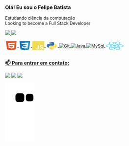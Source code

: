 ### Olá! Eu sou o Felipe Batista

Estudando ciência da computação<br>
Looking to become a Full Stack Developer 
<div>
  <a href="https://github.com/Felipeb26">
  <img height="180em" src="https://github-readme-stats.vercel.app/api?username=Felipeb26&show_icons=true&theme=blue-green&include_all_commits=true&count_private=true"/>
  <img height="180em" src="https://github-readme-stats.vercel.app/api/top-langs/?username=Felipeb26&layout=compact&langs_count=7&theme=blue-green"/>
</div>
<div style="display: inline_block"><br> 
  <img align="center" alt="HTML" height="30" width="40" src="https://raw.githubusercontent.com/devicons/devicon/master/icons/html5/html5-original.svg">
  <img align="center" alt="CSS" height="30" width="40" src="https://raw.githubusercontent.com/devicons/devicon/master/icons/css3/css3-original.svg">
  <img align="center" alt="Js" height="30" width="40" src="https://raw.githubusercontent.com/devicons/devicon/master/icons/javascript/javascript-plain.svg">
  <img align="center" alt="Python" height="30" width="40" src="https://raw.githubusercontent.com/devicons/devicon/master/icons/python/python-original.svg">
  <img align="center" alt="Git" height="30" width="70" src="http://img.shields.io/static/v1?label=%20&message=git&color=darkorange&style=for-the-badge&logo=git&logoColor=black">
  <img align="center" alt="Java" height="40" width="60" src="https://cdn.jsdelivr.net/gh/devicons/devicon/icons/java/java-original.svg" />
 <img align="center" alt="MySql" height="30" width="70" src="https://cdn.jsdelivr.net/gh/devicons/devicon/icons/mysql/mysql-original.svg" />
  <img align="center" alt="React" height="30" width="60" src="https://raw.githubusercontent.com/devicons/devicon/master/icons/react/react-original.svg" />


</div>
  
  ## 
 ### 📫 Para entrar em contato:
<div> 
  <a href = "mailto:felipeb2silva@gmail.com"><img src="https://img.shields.io/badge/-Gmail-%23333?style=for-the-badge&logo=gmail&logoColor=white" target="_blank"></a>
  <a href="https://www.linkedin.com/in/felipe-batista-9b0122189/" target="_blank"><img src="https://img.shields.io/badge/-LinkedIn-%230077B5?style=for-the-badge&logo=linkedin&logoColor=white" target="_blank"></a>
  <a href="http://api.whatsapp.com/send?phone=5511971404157" target="_blank"><img src="https://img.shields.io/badge/WhatsApp-25D366?style=for-the-badge&logo=whatsapp&logoColor=white" target="_blank"></a>
  
 ![Snake animation](https://github.com/Felipeb26/Felipeb26/blob/output/github-contribution-grid-snake.svg)
</div>
